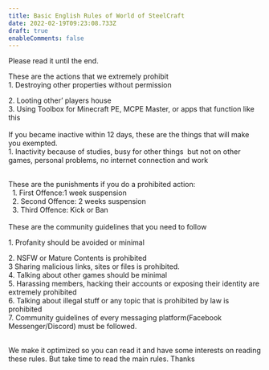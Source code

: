 ```yaml
---
title: Basic English Rules of World of SteelCraft
date: 2022-02-19T09:23:08.733Z
draft: true
enableComments: false
---
```

<!-- wp:paragraph {"textColor":"black"} -->
<p class="has-black-color has-text-color">Please read it until the end.</p>
<!-- /wp:paragraph -->

<!-- wp:paragraph {"textColor":"black"} -->
<p class="has-black-color has-text-color">These are the actions that we extremely prohibit<br>1. Destroying other properties without permission</p>
<!-- /wp:paragraph -->

<!-- wp:paragraph {"textColor":"black"} -->
<p class="has-black-color has-text-color">2. Looting other’ players house<br>3. Using Toolbox for Minecraft PE, MCPE Master, or apps that function like this<br><br>If you became inactive within 12 days, these are the things that will make you exempted.<br>1. Inactivity because of studies, busy for other things&nbsp; but not on other games, personal problems, no internet connection and work</p>
<!-- /wp:paragraph -->

<!-- wp:paragraph {"textColor":"black"} -->
<p class="has-black-color has-text-color"><br>These are the punishments if you do a prohibited action:<br>&nbsp; 1. First Offence:1 week suspension<br>&nbsp; 2. Second Offence: 2 weeks suspension<br>&nbsp; 3. Third Offence: Kick or Ban<br><br>These are the community guidelines that you need to follow</p>
<!-- /wp:paragraph -->

<!-- wp:paragraph {"textColor":"black"} -->
<p class="has-black-color has-text-color">1. Profanity should be avoided or minimal</p>
<!-- /wp:paragraph -->

<!-- wp:paragraph {"textColor":"black"} -->
<p class="has-black-color has-text-color">2. NSFW or Mature Contents is prohibited<br>3 Sharing malicious links, sites or files is prohibited.<br>4. Talking about other games should be minimal<br>5. Harassing members, hacking their accounts or exposing their identity are extremely prohibited<br>6. Talking about illegal stuff or any topic that is prohibited by law is prohibited<br>7. Community guidelines of every messaging platform(Facebook Messenger/Discord) must be followed.</p>
<!-- /wp:paragraph -->

<!-- wp:paragraph {"textColor":"black"} -->
<p class="has-black-color has-text-color"><br>We make it optimized so you can read it and have some interests on reading these rules. But take time to read the main rules. Thanks</p>
<!-- /wp:paragraph -->

<!-- wp:block {"ref":258} /-->
